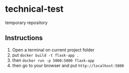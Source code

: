 # technical-test
temporary repository

## Instructions
1. Open a terminal on current project folder
2. put `docker build -t flask-app .`
3. then `docker run -p 5000:5000 flask-app`
4. then go to your browser and put `http://localhost:5000`